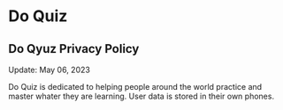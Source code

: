 # Do Quiz

## Do Qyuz Privacy Policy
Update: May 06, 2023

Do Quiz  is dedicated to helping people around the world practice and master whater they are learning. 
User data is stored in their own phones.
